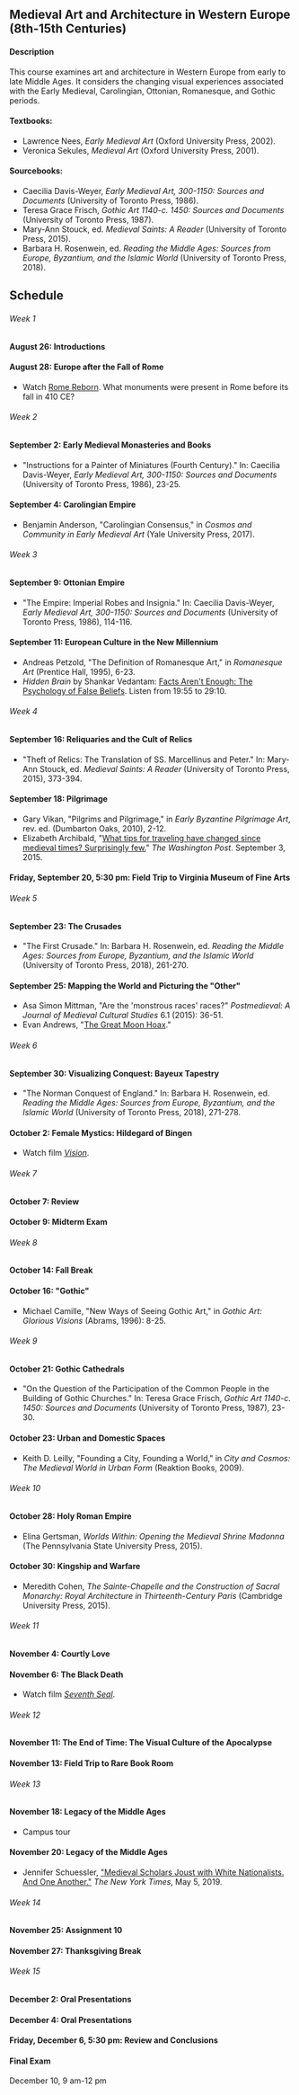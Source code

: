 ## Medieval Art and Architecture in Western Europe (8th-15th Centuries)

#### Description
This course examines art and architecture in Western Europe from early to late Middle Ages. It considers the changing visual experiences associated with the Early Medieval, Carolingian, Ottonian, Romanesque, and Gothic periods.

#### Textbooks:
* Lawrence Nees, _Early Medieval Art_ (Oxford University Press, 2002).
* Veronica Sekules, _Medieval Art_ (Oxford University Press, 2001).
#### Sourcebooks:
* Caecilia Davis-Weyer, _Early Medieval Art, 300-1150: Sources and Documents_ (University of Toronto Press, 1986).
* Teresa Grace Frisch, _Gothic Art 1140-c. 1450: Sources and Documents_ (University of Toronto Press, 1987).
* Mary-Ann Stouck, ed. _Medieval Saints: A Reader_ (University of Toronto Press, 2015).
* Barbara H. Rosenwein, ed. _Reading the Middle Ages: Sources from Europe, Byzantium, and the Islamic World_ (University of Toronto Press, 2018).

## Schedule
###### Week 1
#### August 26: Introductions
#### August 28: Europe after the Fall of Rome
* Watch [Rome Reborn](https://www.youtube.com/watch?v=e_phjB19ZEg). What monuments were present in Rome before its fall in 410 CE?
###### Week 2
#### September 2: Early Medieval Monasteries and Books
* "Instructions for a Painter of Miniatures (Fourth Century)." In: Caecilia Davis-Weyer, _Early Medieval Art, 300-1150: Sources and Documents_ (University of Toronto Press, 1986), 23-25.
#### September 4: Carolingian Empire
* Benjamin Anderson, "Carolingian Consensus," in _Cosmos and Community in Early Medieval Art_ (Yale University Press, 2017).
###### Week 3
#### September 9: Ottonian Empire
* "The Empire: Imperial Robes and Insignia." In: Caecilia Davis-Weyer, _Early Medieval Art, 300-1150: Sources and Documents_ (University of Toronto Press, 1986), 114-116.
#### September 11: European Culture in the New Millennium
* Andreas Petzold, "The Definition of Romanesque Art," in _Romanesque Art_ (Prentice Hall, 1995), 6-23.
* _Hidden Brain_ by Shankar Vedantam: [Facts Aren't Enough: The Psychology of False Beliefs](https://www.npr.org/player/embed/743195213/743559544). Listen from 19:55 to 29:10.
###### Week 4
#### September 16: Reliquaries and the Cult of Relics
* "Theft of Relics: The Translation of SS. Marcellinus and Peter." In: Mary-Ann Stouck, ed. _Medieval Saints: A Reader_ (University of Toronto Press, 2015), 373-394.
#### September 18: Pilgrimage
* Gary Vikan, "Pilgrims and Pilgrimage," in _Early Byzantine Pilgrimage Art_, rev. ed. (Dumbarton Oaks, 2010), 2-12.
* Elizabeth Archibald, "[What tips for traveling have changed since medieval times? Surprisingly few.](https://www.washingtonpost.com/lifestyle/travel/what-tips-for-traveling-have-changed-since-medieval-times-surprisingly-few/2015/09/03/39fa7194-482d-11e5-846d-02792f854297_story.html)" _The Washington Post_. September 3, 2015.
#### Friday, September 20, 5:30 pm: Field Trip to Virginia Museum of Fine Arts
###### Week 5
#### September 23: The Crusades
* "The First Crusade." In: Barbara H. Rosenwein, ed. _Reading the Middle Ages: Sources from Europe, Byzantium, and the Islamic World_ (University of Toronto Press, 2018), 261-270.
#### September 25: Mapping the World and Picturing the "Other"
* Asa Simon Mittman, "Are the 'monstrous races' races?" _Postmedieval: A Journal of Medieval Cultural Studies_ 6.1 (2015): 36-51.
* Evan Andrews, "[The Great Moon Hoax](http://www.history.com/news/the-great-moon-hoax-180-years-ago?linkId=16545579)."
###### Week 6
#### September 30: Visualizing Conquest: Bayeux Tapestry
* "The Norman Conquest of England." In: Barbara H. Rosenwein, ed. _Reading the Middle Ages: Sources from Europe, Byzantium, and the Islamic World_ (University of Toronto Press, 2018), 271-278.
#### October 2: Female Mystics: Hildegard of Bingen
* Watch film [_Vision_](https://librarycat.richmond.edu/vwebv/holdingsInfo?searchId=188&recCount=25&recPointer=1&bibId=1220282).
###### Week 7
#### October 7: Review
#### October 9: Midterm Exam
###### Week 8
#### October 14: Fall Break
#### October 16: "Gothic"
* Michael Camille, "New Ways of Seeing Gothic Art," in _Gothic Art: Glorious Visions_ (Abrams, 1996): 8-25.
###### Week 9
#### October 21: Gothic Cathedrals
* "On the Question of the Participation of the Common People in the Building of Gothic Churches." In: Teresa Grace Frisch, _Gothic Art 1140-c. 1450: Sources and Documents_ (University of Toronto Press, 1987), 23-30.
#### October 23: Urban and Domestic Spaces
* Keith D. Leilly, "Founding a City, Founding a World," in _City and Cosmos: The Medieval World in Urban Form_ (Reaktion Books, 2009).
###### Week 10
#### October 28: Holy Roman Empire
* Elina Gertsman, _Worlds Within: Opening the Medieval Shrine Madonna_ (The Pennsylvania State University Press, 2015).
#### October 30: Kingship and Warfare
* Meredith Cohen, _The Sainte-Chapelle and the Construction of Sacral Monarchy: Royal Architecture in Thirteenth-Century Paris_ (Cambridge University Press, 2015).
###### Week 11
#### November 4: Courtly Love
#### November 6: The Black Death
* Watch film [_Seventh Seal_](https://librarycat.richmond.edu/vwebv/holdingsInfo?searchId=217&recCount=25&recPointer=0&bibId=2012715).
###### Week 12
#### November 11: The End of Time: The Visual Culture of the Apocalypse
#### November 13: Field Trip to Rare Book Room
###### Week 13
#### November 18: Legacy of the Middle Ages
* Campus tour
#### November 20: Legacy of the Middle Ages
* Jennifer Schuessler, ["Medieval Scholars Joust with White Nationalists. And One Another."](https://www.nytimes.com/2019/05/05/arts/the-battle-for-medieval-studies-white-supremacy.html) _The New York Times_, May 5, 2019.
###### Week 14
#### November 25: Assignment 10
#### November 27: Thanksgiving Break
###### Week 15
#### December 2: Oral Presentations
#### December 4: Oral Presentations
#### Friday, December 6, 5:30 pm: Review and Conclusions
#### Final Exam
December 10, 9 am-12 pm
